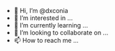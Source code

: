 - 👋 Hi, I’m @dxconia
- 👀 I’m interested in ...
- 🌱 I’m currently learning ...
- 💞️ I’m looking to collaborate on ...
- 📫 How to reach me ...

<!---
dxconia/dxconia is a ✨ special ✨ repository because its `README.md` (this file) appears on your GitHub profile.
You can click the Preview link to take a look at your changes.
--->
